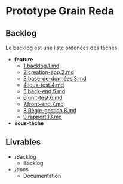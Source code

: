 # Prototype Grain Reda

## Backlog

Le backlog est une liste ordonées des tâches 

- **feature** 
  - [1.backlog.1.md](./Backlog/feature/1.backlog.1.md) 
  - [2.creation-app.2.md](./Backlog/feature/2.creation-app.2.md) 
  - [3.base-de-données.3.md](./Backlog/feature/3.base-de-données.3.md) 
  - [4.jeux-test.4.md](./Backlog/feature/4.jeux-test.4.md) 
  - [5.back-end.5.md](./Backlog/feature/5.back-end.5.md) 
  - [6.unit-test.6.md](./Backlog/feature/6.unit-test.6.md) 
  - [7.front-end.7.md](./Backlog/feature/7.front-end.7.md) 
  - [8.Règle-gestion.8.md](./Backlog/feature/8.Règle-gestion.8.md) 
  - [9.rapport.13.md](./Backlog/feature/9.rapport.13.md) 
- **sous-tâche**

## Livrables

- /Backlog
  - Backlog
- /docs
  - Documentation

